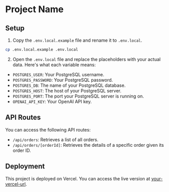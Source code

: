 # Project Name

## Setup

1. Copy the `.env.local.example` file and rename it to `.env.local`.

```sh
cp .env.local.example .env.local
```

2. Open the `.env.local` file and replace the placeholders with your actual data. Here's what each variable means:

- `POSTGRES_USER`: Your PostgreSQL username.
- `POSTGRES_PASSWORD`: Your PostgreSQL password.
- `POSTGRES_DB`: The name of your PostgreSQL database.
- `POSTGRES_HOST`: The host of your PostgreSQL server.
- `POSTGRES_PORT`: The port your PostgreSQL server is running on.
- `OPENAI_API_KEY`: Your OpenAI API key.

## API Routes

You can access the following API routes:

- `/api/orders`: Retrieves a list of all orders.
- `/api/orders/[orderId]`: Retrieves the details of a specific order given its order ID.

## Deployment

This project is deployed on Vercel. You can access the live version at [your-vercel-url](your-vercel-url).
